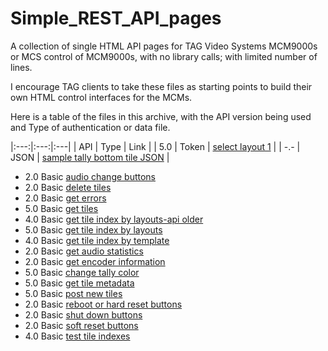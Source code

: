 # Simple_REST_API_pages
A collection of single HTML API pages for TAG Video Systems MCM9000s or MCS control of MCM9000s, with no library calls; with limited number of lines.

I encourage TAG clients to take these files as starting points to build their own HTML control interfaces for the MCMs.

Here is a table of the files in this archive, with the API version being used and Type of authentication or data file.

|:---:|:---:|:---|
| API | Type | Link |
| 5.0 | Token | [select layout 1](https://github.com/alochbaum/Simple_REST_API_pages/blob/main/Select_Layout.html) |
| -.- | JSON | [sample tally bottom tile JSON](https://github.com/alochbaum/Simple_REST_API_pages/blob/main/2A%20Tally%20Bottom%20Tile.json) |
* 2.0 Basic  [audio change buttons](https://github.com/alochbaum/Simple_REST_API_pages/blob/main/Audio_Change_Buttons.html)
* 2.0 Basic  [delete tiles](https://github.com/alochbaum/Simple_REST_API_pages/blob/main/Delete%20Tiles.html)
* 2.0 Basic  [get errors](https://github.com/alochbaum/Simple_REST_API_pages/blob/main/Get%20Errors.html)
* 5.0 Basic  [get tiles](https://github.com/alochbaum/Simple_REST_API_pages/blob/main/Get%20Tiles.html)
* 4.0 Basic  [get tile index by layouts-api older](https://github.com/alochbaum/Simple_REST_API_pages/blob/main/GetTileIndexByLayouts40.html)
* 5.0 Basic  [get tile index by layouts](https://github.com/alochbaum/Simple_REST_API_pages/blob/main/GetTileIndexByLayouts50.html)
* 4.0 Basic  [get tile index by template](https://github.com/alochbaum/Simple_REST_API_pages/blob/main/GetTileIndexByTemplate40.html)
* 2.0 Basic  [get audio statistics](https://github.com/alochbaum/Simple_REST_API_pages/blob/main/Get_Audio_Statistics.html)
* 2.0 Basic  [get encoder information](https://github.com/alochbaum/Simple_REST_API_pages/blob/main/Get_Encoder_Info.html)
* 5.0 Basic  [change tally color](https://github.com/alochbaum/Simple_REST_API_pages/blob/main/MCM%20API%20Example%20to%20Change%20Tally%20Color.html)
* 5.0 Basic  [get tile metadata](https://github.com/alochbaum/Simple_REST_API_pages/blob/main/MCM9000%20API%20Call%20to%20Get%20Tile%20Metadata.html)
* 5.0 Basic  [post new tiles](https://github.com/alochbaum/Simple_REST_API_pages/blob/main/Post%20New%20Tiles.html)
* 2.0 Basic  [reboot or hard reset buttons](https://github.com/alochbaum/Simple_REST_API_pages/blob/main/Reboot_or_hardReset_Buttons.html)
* 2.0 Basic  [shut down buttons](https://github.com/alochbaum/Simple_REST_API_pages/blob/main/Shutdown_Buttons.html)
* 2.0 Basic  [soft reset buttons](https://github.com/alochbaum/Simple_REST_API_pages/blob/main/SoftReset_Buttons.html)
* 4.0 Basic  [test tile indexes](https://github.com/alochbaum/Simple_REST_API_pages/blob/main/TestTileIndexs.html)